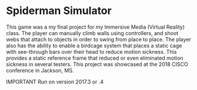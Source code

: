 # Spiderman Simulator

This game was a my final project for my Immersive Media (Virtual Reality) class. The player can manually climb walls using controllers, and shoot webs that attach to objects in order to swing from place to place. The player also has the ability to enable a birdcage system that places a static cage with see-through bars over their head to reduce motion sickness. This provides a static reference frame that reduced or even eliminated motion sickness in several testers. This project was showcased at the 2018 CISCO conference in Jackson, MS.

IMPORTANT Run on version 2017.3 or .4
